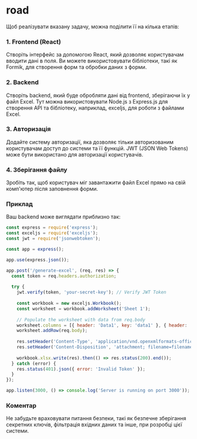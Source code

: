 # road
Щоб реалізувати вказану задачу, можна поділити її на кілька етапів:

### 1. Frontend (React)
Створіть інтерфейс за допомогою React, який дозволяє користувачам вводити дані в поля. Ви можете використовувати бібліотеки, такі як Formik, для створення форм та обробки даних з форми.

### 2. Backend
Створіть backend, який буде обробляти дані від frontend, зберігаючи їх у файл Excel. Тут можна використовувати Node.js з Express.js для створення API та бібліотеку, наприклад, exceljs, для роботи з файлами Excel.

### 3. Авторизація
Додайте систему авторизації, яка дозволяє тільки авторизованим користувачам доступ до системи та її функцій. JWT (JSON Web Tokens) може бути використано для авторизації користувачів.

### 4. Зберігання файлу
Зробіть так, щоб користувач міг завантажити файл Excel прямо на свій комп'ютер після заповнення форми.

### Приклад
Ваш backend може виглядати приблизно так:

```javascript
const express = require('express');
const exceljs = require('exceljs');
const jwt = require('jsonwebtoken');

const app = express();

app.use(express.json());

app.post('/generate-excel', (req, res) => {
  const token = req.headers.authorization;
  
  try {
    jwt.verify(token, 'your-secret-key'); // Verify JWT Token
    
    const workbook = new exceljs.Workbook();
    const worksheet = workbook.addWorksheet('Sheet 1');
    
    // Populate the worksheet with data from req.body
    worksheet.columns = [{ header: 'Data1', key: 'data1' }, { header: 'Data2', key: 'data2' }];
    worksheet.addRow(req.body);
    
    res.setHeader('Content-Type', 'application/vnd.openxmlformats-officedocument.spreadsheetml.sheet');
    res.setHeader('Content-Disposition', 'attachment; filename=filename.xlsx');
    
    workbook.xlsx.write(res).then(() => res.status(200).end());
  } catch (error) {
    res.status(401).json({ error: 'Invalid Token' });
  }
});

app.listen(3000, () => console.log('Server is running on port 3000'));
```

### Коментар
Не забудьте враховувати питання безпеки, такі як безпечне зберігання секретних ключів, фільтрація вхідних даних та інше, при розробці цієї системи.
